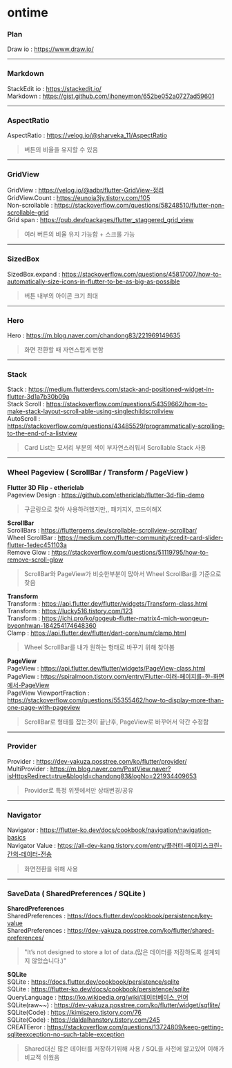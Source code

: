 # ontime



### Plan
Draw io : https://www.draw.io/ <br/>

---
### Markdown
StackEdit io : https://stackedit.io/ <br/>
Markdown : https://gist.github.com/ihoneymon/652be052a0727ad59601 <br/>

---
### AspectRatio
AspectRatio : https://velog.io/@sharveka_11/AspectRatio <br/>
> 버튼의 비율을 유지할 수 있음

---
### GridView
GridView : https://velog.io/@adbr/flutter-GridView-정리 <br/>
GridView.Count : https://eunoia3jy.tistory.com/105 <br/>
Non-scrollable : https://stackoverflow.com/questions/58248510/flutter-non-scrollable-grid <br/>
Grid span : https://pub.dev/packages/flutter_staggered_grid_view <br/>
> 여러 버튼의 비율 유지 가능함 + 스크롤 가능

---
### SizedBox
SizedBox.expand : https://stackoverflow.com/questions/45817007/how-to-automatically-size-icons-in-flutter-to-be-as-big-as-possible <br/>
> 버튼 내부의 아이콘 크기 최대

---
### Hero
Hero : https://m.blog.naver.com/chandong83/221969149635 <br/>
> 화면 전환할 때  자연스럽게 변함

---
### Stack
Stack : https://medium.flutterdevs.com/stack-and-positioned-widget-in-flutter-3d1a7b30b09a <br/>
Stack Scroll : https://stackoverflow.com/questions/54359662/how-to-make-stack-layout-scroll-able-using-singlechildscrollview <br/>
AutoScroll : https://stackoverflow.com/questions/43485529/programmatically-scrolling-to-the-end-of-a-listview <br/>
> Card List는 모서리 부분의 색이 부자연스러워서 Scrollable Stack 사용

---
### Wheel Pageview ( ScrollBar / Transform / PageView )
**Flutter 3D Flip - ethericlab** <br/>
Pageview Design : https://github.com/ethericlab/flutter-3d-flip-demo <br/>
> 구글링으로 찾아 사용하려했지만,, 패키지X, 코드이해X

**ScrollBar** <br/>
ScrollBars : https://fluttergems.dev/scrollable-scrollview-scrollbar/ <br/>
Wheel ScrollBar : https://medium.com/flutter-community/credit-card-slider-flutter-1edec451103a <br/>
Remove Glow : https://stackoverflow.com/questions/51119795/how-to-remove-scroll-glow <br/>
> ScrollBar와 PageView가 비슷한부분이 많아서 Wheel ScrollBar를 기준으로 찾음

**Transform** <br/>
Transform : https://api.flutter.dev/flutter/widgets/Transform-class.html <br/>
Transform : https://lucky516.tistory.com/123 <br/>
Transform : https://ichi.pro/ko/gogeub-flutter-matrix4-mich-wongeun-byeonhwan-184254174648360 <br/>
Clamp : https://api.flutter.dev/flutter/dart-core/num/clamp.html <br/>
> Wheel ScrollBar를 내가 원하는 형태로 바꾸기 위해 찾아봄

**PageView** <br/>
PageView : https://api.flutter.dev/flutter/widgets/PageView-class.html  <br/>
PageView : https://spiralmoon.tistory.com/entry/Flutter-여러-페이지를-한-화면에서-PageView <br/>
PageView ViewportFraction : https://stackoverflow.com/questions/55355462/how-to-display-more-than-one-page-with-pageview <br/>
> ScrollBar로 형태를 잡는것이 끝난후, PageView로 바꾸어서 약간 수정함

---
### Provider
Provider : https://dev-yakuza.posstree.com/ko/flutter/provider/ <br/>
MultiProvider : https://m.blog.naver.com/PostView.naver?isHttpsRedirect=true&blogId=chandong83&logNo=221934409653 <br/>
> Provider로 특정 위젯에서만 상태변경/공유

---
### Navigator
Navigator : https://flutter-ko.dev/docs/cookbook/navigation/navigation-basics <br/>
Navigator Value : https://all-dev-kang.tistory.com/entry/플러터-페이지스크린-간의-데이터-전송 <br/>
> 화면전환을 위해 사용

---
### SaveData ( SharedPreferences / SQLite )
**SharedPreferences** <br/>
SharedPreferences : https://docs.flutter.dev/cookbook/persistence/key-value <br/>
SharedPreferences : https://dev-yakuza.posstree.com/ko/flutter/shared-preferences/ <br/>
> "It’s not designed to store a lot of data.(많은 데이터를 저장하도록 설계되지 않았습니다.)"

**SQLite** <br/>
SQLite : https://docs.flutter.dev/cookbook/persistence/sqlite <br/>
SQLite : https://flutter-ko.dev/docs/cookbook/persistence/sqlite <br/>
QueryLanguage : https://ko.wikipedia.org/wiki/데이터베이스_언어 <br/>
SQLite(raw~~) : https://dev-yakuza.posstree.com/ko/flutter/widget/sqflite/ <br/>
SQLite(Code) : https://kimiszero.tistory.com/76 <br/>
SQLite(Code) : https://daldalhanstory.tistory.com/245 <br/>
CREATEeror : https://stackoverflow.com/questions/13724809/keep-getting-sqliteexception-no-such-table-exception </br>
> Shared대신 많은 데이터를 저장하기위해 사용 / SQL을 사전에 알고있어 이해가 비교적 쉬웠음



